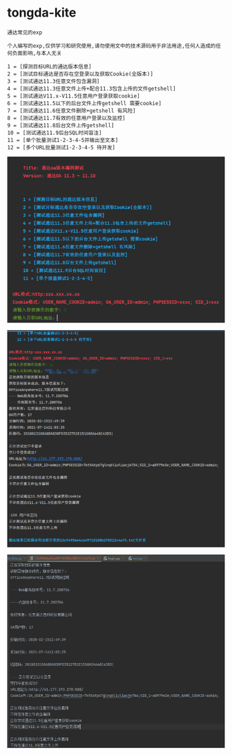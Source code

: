 # tongda-kite

`通达常见的exp`

`个人编写的exp,仅供学习和研究使用,请勿使用文中的技术源码用于非法用途,任何人造成的任何负面影响,与本人无关`

```
1 = [探测目标URL的通达版本信息]
2 = [测试目标通达是否存在空登录以及获取Cookie(全版本)]
3 = [测试通达11.3任意文件包含漏洞]
4 = [测试通达11.3任意文件上传+配合11.3包含上传的文件getshell]
5 = [测试通达V11.x-V11.5任意用户登录获取cookie]
6 = [测试通达11.5以下的后台文件上传getshell 需要cookie]
7 = [测试通达11.6任意文件删除+getshell 有风险]
8 = [测试通达11.7有效的任意用户登录以及监控]
9 = [测试通达11.8后台文件上传getshell]
10 = [测试通达11.9后台SQL时间盲注]
11 = [单个批量测试1-2-3-4-5并输出至文本]
12 = [多个URL批量测试1-2-3-4-5 待开发]
```

![image](./img/1.jpg)

![image](./img/2.jpg)

![image](./img/3.jpg)